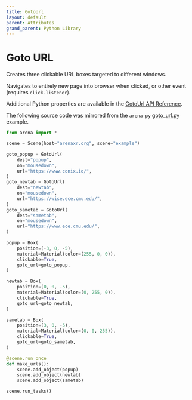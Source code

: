 ```yaml
---
title: GotoUrl
layout: default
parent: Attributes
grand_parent: Python Library
---
```


# Goto URL

Creates three clickable URL boxes targeted to different windows.

Navigates to entirely new page into browser when clicked, or other event (requires `click-listener`).

Additional Python properties are available in the [GotoUrl API Reference](/content/python-api/attributes/goto_url).

The following source code was mirrored from the `arena-py` [goto_url.py](https://github.com/arenaxr/arena-py/blob/master/examples/attributes/goto_url.py) example.

```python
from arena import *

scene = Scene(host="arenaxr.org", scene="example")

goto_popup = GotoUrl(
    dest="popup",
    on="mousedown",
    url="https://www.conix.io/",
)
goto_newtab = GotoUrl(
    dest="newtab",
    on="mousedown",
    url="https://wise.ece.cmu.edu/",
)
goto_sametab = GotoUrl(
    dest="sametab",
    on="mousedown",
    url="https://www.ece.cmu.edu/",
)

popup = Box(
    position=(-3, 0, -5),
    material=Material(color=(255, 0, 0)),
    clickable=True,
    goto_url=goto_popup,
)

newtab = Box(
    position=(0, 0, -5),
    material=Material(color=(0, 255, 0)),
    clickable=True,
    goto_url=goto_newtab,
)

sametab = Box(
    position=(3, 0, -5),
    material=Material(color=(0, 0, 255)),
    clickable=True,
    goto_url=goto_sametab,
)

@scene.run_once
def make_urls():
    scene.add_object(popup)
    scene.add_object(newtab)
    scene.add_object(sametab)

scene.run_tasks()
```
